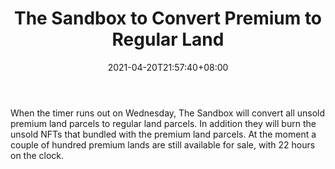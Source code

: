 ﻿---
title: "The Sandbox to Convert Premium to Regular Land"
date: 2021-04-20T21:57:40+08:00
lastmod: 2021-04-20T16:45:40+08:00
draft: false
authors: ["Paxton"]
description: "When the timer runs out on Wednesday, The Sandbox will convert all unsold premium land parcels to regular land parcels. In addition they will burn the unsold NFTs that bundled with the premium land parcels. At the moment a couple of hundred premium lands are still available for sale, with 22 hours on the clock."
featuredImage: "the-sandbox-to-convert-premium-to-regular-land.png"
tags: ["Virtual World","Play to Earn"]
categories: ["news"]
news: ["Virtual World"]
weight: 
lightgallery: true
pinned: false
recommend: false
recommend1: false
---

When the timer runs out on Wednesday, The Sandbox will convert all unsold premium land parcels to regular land parcels. In addition they will burn the unsold NFTs that bundled with the premium land parcels. At the moment a couple of hundred premium lands are still available for sale, with 22 hours on the clock.

<!--more-->

